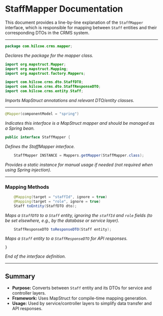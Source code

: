 # StaffMapper Documentation

This document provides a line-by-line explanation of the `StaffMapper` interface, which is responsible for mapping between `Staff` entities and their corresponding DTOs in the CRMS system.

---

```java
package com.hilcoe.crms.mapper;
```
*Declares the package for the mapper class.*

```java
import org.mapstruct.Mapper;
import org.mapstruct.Mapping;
import org.mapstruct.factory.Mappers;

import com.hilcoe.crms.dto.StaffDTO;
import com.hilcoe.crms.dto.StaffResponseDTO;
import com.hilcoe.crms.entity.Staff;
```
*Imports MapStruct annotations and relevant DTO/entity classes.*

---

```java
@Mapper(componentModel = "spring")
```
*Indicates this interface is a MapStruct mapper and should be managed as a Spring bean.*

```java
public interface StaffMapper {
```
*Defines the StaffMapper interface.*

```java
    StaffMapper INSTANCE = Mappers.getMapper(StaffMapper.class);
```
*Provides a static instance for manual usage if needed (not required when using Spring injection).* 

---

### Mapping Methods

```java
    @Mapping(target = "staffId", ignore = true)
    @Mapping(target = "role", ignore = true)
    Staff toEntity(StaffDTO dto);
```
*Maps a `StaffDTO` to a `Staff` entity, ignoring the `staffId` and `role` fields (to be set elsewhere, e.g., by the database or service layer).* 

```java
    StaffResponseDTO toResponseDTO(Staff entity);
```
*Maps a `Staff` entity to a `StaffResponseDTO` for API responses.*

```
}
```
*End of the interface definition.*

---

## Summary
- **Purpose:** Converts between `Staff` entity and its DTOs for service and controller layers.
- **Framework:** Uses MapStruct for compile-time mapping generation.
- **Usage:** Used by service/controller layers to simplify data transfer and API responses.

